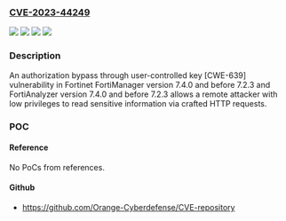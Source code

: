 ### [CVE-2023-44249](https://cve.mitre.org/cgi-bin/cvename.cgi?name=CVE-2023-44249)
![](https://img.shields.io/static/v1?label=Product&message=FortiAnalyzer&color=blue)
![](https://img.shields.io/static/v1?label=Product&message=FortiManager&color=blue)
![](https://img.shields.io/static/v1?label=Version&message=%3D%207.4.0%20&color=brighgreen)
![](https://img.shields.io/static/v1?label=Vulnerability&message=Information%20disclosure&color=brighgreen)

### Description

An authorization bypass through user-controlled key [CWE-639] vulnerability in Fortinet FortiManager version 7.4.0 and before 7.2.3 and FortiAnalyzer version 7.4.0 and before 7.2.3 allows a remote attacker with low privileges to read sensitive information via crafted HTTP requests.

### POC

#### Reference
No PoCs from references.

#### Github
- https://github.com/Orange-Cyberdefense/CVE-repository


